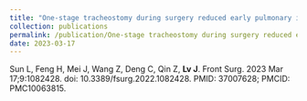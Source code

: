 ```yaml
---
title: "One-stage tracheostomy during surgery reduced early pulmonary infection and mechanical ventilation length in complete CSCI patients"
collection: publications
permalink: /publication/One-stage tracheostomy during surgery reduced early pulmonary infection and mechanical ventilation length in complete CSCI patients
date: 2023-03-17
---
```


Sun L, Feng H, Mei J, Wang Z, Deng C, Qin Z, **Lv J**. Front Surg. 2023 Mar 17;9:1082428. doi: 10.3389/fsurg.2022.1082428. PMID: 37007628; PMCID: PMC10063815.





